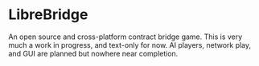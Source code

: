 # LibreBridge
An open source and cross-platform contract bridge game. This is very much a work in progress, and text-only for now. AI players, network play, and GUI are planned but nowhere near completion.
